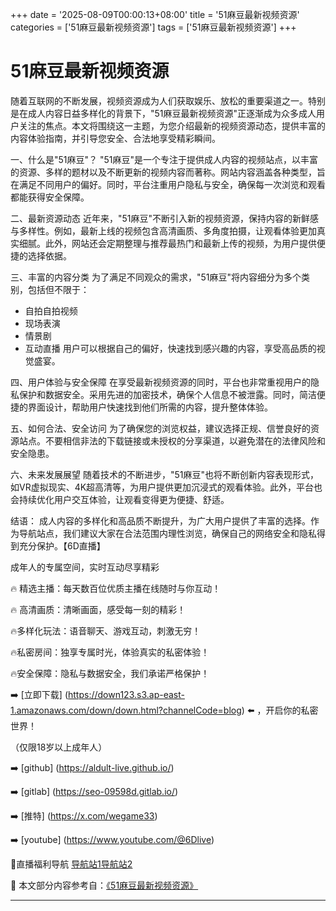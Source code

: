 +++
date = '2025-08-09T00:00:13+08:00'
title = '51麻豆最新视频资源'
categories = ['51麻豆最新视频资源']
tags = ['51麻豆最新视频资源']
+++

# 51麻豆最新视频资源

随着互联网的不断发展，视频资源成为人们获取娱乐、放松的重要渠道之一。特别是在成人内容日益多样化的背景下，"51麻豆最新视频资源"正逐渐成为众多成人用户关注的焦点。本文将围绕这一主题，为您介绍最新的视频资源动态，提供丰富的内容体验指南，并引导您安全、合法地享受精彩瞬间。

一、什么是"51麻豆"？
"51麻豆"是一个专注于提供成人内容的视频站点，以丰富的资源、多样的题材以及不断更新的视频内容而著称。网站内容涵盖各种类型，旨在满足不同用户的偏好。同时，平台注重用户隐私与安全，确保每一次浏览和观看都能获得安全保障。

二、最新资源动态
近年来，"51麻豆"不断引入新的视频资源，保持内容的新鲜感与多样性。例如，最新上线的视频包含高清画质、多角度拍摄，让观看体验更加真实细腻。此外，网站还会定期整理与推荐最热门和最新上传的视频，为用户提供便捷的选择依据。

三、丰富的内容分类
为了满足不同观众的需求，"51麻豆"将内容细分为多个类别，包括但不限于：
- 自拍自拍视频
- 现场表演
- 情景剧
- 互动直播
用户可以根据自己的偏好，快速找到感兴趣的内容，享受高品质的视觉盛宴。

四、用户体验与安全保障
在享受最新视频资源的同时，平台也非常重视用户的隐私保护和数据安全。采用先进的加密技术，确保个人信息不被泄露。同时，简洁便捷的界面设计，帮助用户快速找到他们所需的内容，提升整体体验。

五、如何合法、安全访问
为了确保您的浏览权益，建议选择正规、信誉良好的资源站点。不要相信非法的下载链接或未授权的分享渠道，以避免潜在的法律风险和安全隐患。

六、未来发展展望
随着技术的不断进步，"51麻豆"也将不断创新内容表现形式，如VR虚拟现实、4K超高清等，为用户提供更加沉浸式的观看体验。此外，平台也会持续优化用户交互体验，让观看变得更为便捷、舒适。

结语：
成人内容的多样化和高品质不断提升，为广大用户提供了丰富的选择。作为导航站点，我们建议大家在合法范围内理性浏览，确保自己的网络安全和隐私得到充分保护。【6D直播】

成年人的专属空间，实时互动尽享精彩

🔥 精选主播：每天数百位优质主播在线随时与你互动！

🔥 高清画质：清晰画面，感受每一刻的精彩！

🔥多样化玩法：语音聊天、游戏互动，刺激无穷！

🔥私密房间：独享专属时光，体验真实的私密体验！

🔥安全保障：隐私与数据安全，我们承诺严格保护！

➡️ [立即下载] (https://down123.s3.ap-east-1.amazonaws.com/down/down.html?channelCode=blog) ⬅️ ，开启你的私密世界！

 （仅限18岁以上成年人）

➡️ [github] (https://aldult-live.github.io/)

➡️ [gitlab] (https://seo-09598d.gitlab.io/)

➡️ [推特] (https://x.com/wegame33)

➡️ [youtube] (https://www.youtube.com/@6Dlive)

🔞直播福利导航   [导航站1](https://webstack-86085a.gitlab.io/)[导航站2](https://onlygit123-2.github.io/)


📘 本文部分内容参考自：[《51麻豆最新视频资源》](https://github.com/hlw2025721/hlw)

---

